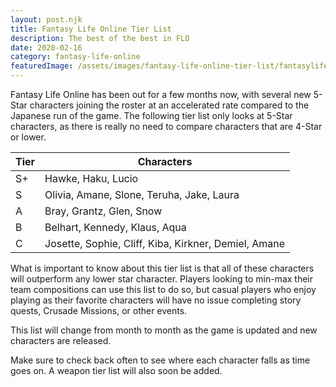 ```yaml
---
layout: post.njk
title: Fantasy Life Online Tier List
description: The best of the best in FLO
date: 2020-02-16
category: fantasy-life-online
featuredImage: /assets/images/fantasy-life-online-tier-list/fantasylifetier.png
---
```


Fantasy Life Online has been out for a few months now, with several new 5-Star characters joining the roster at an accelerated rate compared to the Japanese run of the game. The following tier list only looks at 5-Star characters, as there is really no need to compare characters that are 4-Star or lower.

| Tier | Characters                                           |
|------|------------------------------------------------------|
| S+   | Hawke, Haku, Lucio                                   |
| S    | Olivia, Amane, Slone, Teruha, Jake, Laura            |
| A    | Bray, Grantz, Glen, Snow                             |
| B    | Belhart, Kennedy, Klaus, Aqua                        |
| C    | Josette, Sophie, Cliff, Kiba, Kirkner, Demiel, Amane |

What is important to know about this tier list is that all of these characters will outperform any lower star character. Players looking to min-max their team compositions can use this list to do so, but casual players who enjoy playing as their favorite characters will have no issue completing story quests, Crusade Missions, or other events.

This list will change from month to month as the game is updated and new characters are released. 

Make sure to check back often to see where each character falls as time goes on. A weapon tier list will also soon be added.